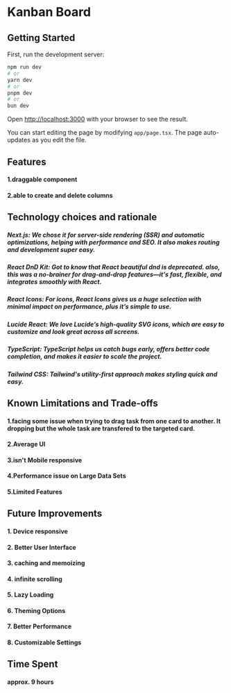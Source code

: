 
# Kanban Board 

## Getting Started

First, run the development server:

```bash
npm run dev
# or
yarn dev
# or
pnpm dev
# or
bun dev
```

Open [http://localhost:3000](http://localhost:3000) with your browser to see the result.

You can start editing the page by modifying `app/page.tsx`. The page auto-updates as you edit the file.


## Features 

#### 1.draggable component
#### 2.able to create and delete columns 


##  Technology choices and rationale
##### Next.js: We chose it for server-side rendering (SSR) and automatic optimizations, helping with performance and SEO. It also makes routing and development super easy.
##### React DnD Kit: Got to know that React beautiful dnd is deprecated. also, this was a no-brainer for drag-and-drop features—it's fast, flexible, and integrates smoothly with React.
##### React Icons: For icons, React Icons gives us a huge selection with minimal impact on performance, plus it’s simple to use.
##### Lucide React: We love Lucide’s high-quality SVG icons, which are easy to customize and look great across all screens.
##### TypeScript: TypeScript helps us catch bugs early, offers better code completion, and makes it easier to scale the project.
##### Tailwind CSS: Tailwind's utility-first approach makes styling quick and easy.


## Known Limitations and Trade-offs
#### 1.facing some issue when trying to drag task from one card to another. It dropping but the whole task are transfered to the targeted card.
#### 2.Average UI 
#### 3.isn't Mobile responsive 
#### 4.Performance issue on Large Data Sets
#### 5.Limited Features

## Future Improvements

#### 1. Device responsive
#### 2. Better User Interface
#### 3. caching and memoizing
#### 4. infinite scrolling
#### 5. Lazy Loading
#### 6. Theming Options
#### 7. Better Performance
#### 8. Customizable Settings


## Time Spent 
#### approx. 9 hours
